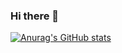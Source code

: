 ### Hi there 👋
[![Anurag's GitHub stats](https://github-readme-stats.vercel.app/api?username=IT-Tl)](https://github.com/anuraghazra/github-readme-stats)
<!--
**IT-Tl/IT-Tl** is a ✨ _special_ ✨ repository because its `README.md` (this file) appears on your GitHub profile.

Here are some ideas to get you started:

- 🔭 I’m currently working on ...
- 🌱 I’m currently learning ...
- 👯 I’m looking to collaborate on ...
- 🤔 I’m looking for help with ...
- 💬 Ask me about ...
- 📫 How to reach me: ...
- 😄 Pronouns: ...
- ⚡ Fun fact: ...
-->
